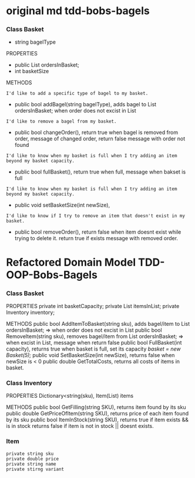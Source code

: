 #  original md tdd-bobs-bagels
### Class Basket
- string bagelType

PROPERTIES
- public List<string> ordersInBasket;
- int basketSize

METHODS

`I'd like to add a specific type of bagel to my basket.`
- public bool addBagel(string bagelType), adds bagel to List<string> ordersInBasket; when order does not excist in List

`I'd like to remove a bagel from my basket.`
- public bool changeOrder(), return true when bagel is removed from order, message of changed order, return false message with order not found

`I'd like to know when my basket is full when I try adding an item beyond my basket capacity.`
- public bool fullBasket(), return true when full, message when bakset is full 

`I'd like to know when my basket is full when I try adding an item beyond my basket capacity.`
- public void setBasketSize(int newSize), 

`I'd like to know if I try to remove an item that doesn't exist in my basket.`
- public bool removeOrder(), return false when item doesnt exist while trying to delete it. 
  return true if exists message with removed order.

# Refactored Domain Model TDD-OOP-Bobs-Bagels

### Class Basket
PROPERTIES
	private int basketCapacity;
	private List<Item> itemsInList;
	private Inventory inventory;

METHODS 
	public bool AddItemToBasket(string sku), adds bagel/item to List<string> ordersInBasket; => when order does not excist in List<Inventory>
	public bool RemoveItem(string sku), removes bagel/item from List<string> ordersInBasket; => when excist in List<Inventory>, message when return false
	public bool FullBasket(int capacity), returns true when basket is full, set its capacity _basket = new Basket(5);_
	public void SetBasketSize(int newSize), returns false when newSize is < 0
	public double GetTotalCosts, returns all costs of items in basket.

### Class Inventory
PROPERTIES
	Dictionary<string(sku), Item(List<Item>) items 

METHODS
	public bool GetFilling(string SKU), returns item found by its sku
	public double GetPriceOfItem(string SKU), returns price of each item found by its sku
	public bool ItemInStock(string SKU), returns true if item exists && is in stock
												returns false if item is not in stock || doesnt exists.

### Item
	private string sku
	private double price
	private string name
	private stirng variant
